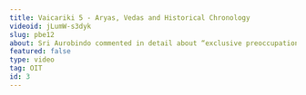 ```yaml
---
title: Vaicariki 5 - Aryas, Vedas and Historical Chronology
videoid: jLumW-s3dyk
slug: pbe12
about: Sri Aurobindo commented in detail about “exclusive preoccupation with the naturalistic element” of Rig Vedic hymns by the European scholars. They created a gulf between early Rigvedic age and later Upanishadic and other thoughts. Sri Aurobindo remarked “The hypothesis, invented to fill the gap, that these ideas were borrowed by barbarous Aryan invaders from the civilised Dravidians, is a conjecture supported only by other conjectures. It is indeed coming to be doubted whether the whole story of an Aryan invasion through the Punjab is not a myth of the philologists.” He revealed the secret of the Vedas as the embodiment of spiritual and psychological knowledge concealed “in a veil of concrete and material figures and symbols”. His seminal works laid a new foundation for a wide range of studies like Comparative Religion, Philology, Historiography, Mythology, Archaeology etc. Vaicārikī is an initiative for thoughts, dialogues and discussions as part of the 150th birth anniversary celebration of Sri Aurobindo. The fifth chapter titled “Aryas, Vedas and Historical Chronology” starts with a keynote address followed by a panel discussion.
featured: false
type: video
tag: OIT
id: 3
---
```

